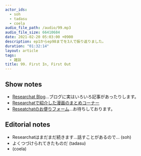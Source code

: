 ```yaml
---
actor_ids:
  - soh
  - tadasu
  - coela
audio_file_path: /audio/99.mp3
audio_file_size: 66410684
date: 2021-02-20 05:03:00 +0900
description: ep1からep98までを3人で振り返りました。
duration: "01:32:14"
layout: article
tags:
  - 雑談
title: 99. First In, First Out
---
```


## Show notes
- [Researchat Blog](https://researchat.fm/blog/)...ブログに実はいろいろ記事があったりします。
- [Researchatで紹介した漫画のまとめコーナー](https://researchat.fm/references/manga/)
- [Reseatchatのお便りフォーム](https://researchat.fm/form.html)...お待ちしております。

## Editorial notes
- Researchatはまだまだ続きます...話すことがあるので... (soh)
- よくつづけられてきたものだ (tadasu)
-  (coela)
